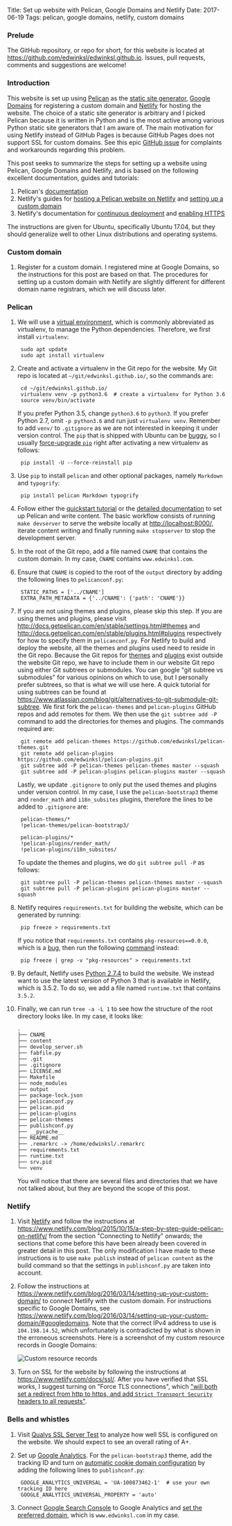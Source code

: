 Title: Set up website with Pelican, Google Domains and Netlify
Date: 2017-06-19
Tags: pelican, google domains, netlify, custom domains

### Prelude

The GitHub repository, or repo for short, for this website is located at <https://github.com/edwinksl/edwinksl.github.io>. Issues, pull requests, comments and suggestions are welcome!

### Introduction

This website is set up using [Pelican](https://blog.getpelican.com/) as the [static site generator](https://www.staticgen.com/), [Google Domains](https://domains.google/) for registering a custom domain and [Netlify](https://www.netlify.com/) for hosting the website. The choice of a static site generator is arbitrary and I picked Pelican because it is written in Python and is the most active among various Python static site generators that I am aware of. The main motivation for using Netlify instead of GitHub Pages is because GitHub Pages does not support SSL for custom domains. See this epic [GitHub issue](https://github.com/isaacs/github/issues/156) for complaints and workarounds regarding this problem.

This post seeks to summarize the steps for setting up a website using Pelican, Google Domains and Netlify, and is based on the following excellent documentation, guides and tutorials:

1. Pelican's [documentation](http://docs.getpelican.com/en/stable/)
2. Netlify's guides for [hosting a Pelican website on Netlify](https://www.netlify.com/blog/2015/10/15/a-step-by-step-guide-pelican-on-netlify/) and [setting up a custom domain](https://www.netlify.com/blog/2016/03/14/setting-up-your-custom-domain/)
3. Netlify's documentation for [continuous deployment](https://www.netlify.com/docs/continuous-deployment/) and [enabling HTTPS](https://www.netlify.com/docs/ssl/)

The instructions are given for Ubuntu, specifically Ubuntu 17.04, but they should generalize well to other Linux distributions and operating systems.

### Custom domain

1. Register for a custom domain. I registered mine at Google Domains, so the instructions for this post are based on that. The procedures for setting up a custom domain with Netlify are slightly different for different domain name registrars, which we will discuss later.

### Pelican

1. We will use a [virtual environment](https://packaging.python.org/tutorials/installing-packages/#creating-virtual-environments), which is commonly abbreviated as virtualenv, to manage the Python dependencies. Therefore, we first install `virtualenv`:

        sudo apt update
        sudo apt install virtualenv

2. Create and activate a virtualenv in the Git repo for the website. My Git repo is located at `~/git/edwinksl.github.io/`, so the commands are:

        cd ~/git/edwinksl.github.io/
        virtualenv venv -p python3.6  # create a virtualenv for Python 3.6
        source venv/bin/activate

    If you prefer Python 3.5, change `python3.6` to `python3`. If you prefer Python 2.7, omit `-p python3.6` and run just `virtualenv venv`. Remember to add `venv/` to `.gitignore` as we are not interested in keeping it under version control. The `pip` that is shipped with Ubuntu can be [buggy](https://bugs.launchpad.net/ubuntu/+source/python-pip/+bug/1579181), so I usually [force-upgrade `pip`](https://bugs.launchpad.net/ubuntu/+source/python-pip/+bug/1579181/comments/3) right after activating a new virtualenv as follows:

        pip install -U --force-reinstall pip

3. Use `pip` to install `pelican` and other optional packages, namely `Markdown` and `typogrify`:

        pip install pelican Markdown typogrify

4. Follow either the [quickstart tutorial](http://docs.getpelican.com/en/stable/quickstart.html) or the [detailed documentation](http://docs.getpelican.com/en/stable/) to set up Pelican and write content. The basic workflow consists of running `make devserver` to serve the website locally at <http://localhost:8000/>, iterate content writing and finally running `make stopserver` to stop the development server.


5. In the root of the Git repo, add a file named `CNAME` that contains the custom domain. In my case, `CNAME` contains `www.edwinksl.com`.

6. Ensure that `CNAME` is copied to the root of the `output` directory by adding the following lines to `pelicanconf.py`:

        STATIC_PATHS = ['../CNAME']
        EXTRA_PATH_METADATA = {'../CNAME': {'path': 'CNAME'}}

7. If you are not using themes and plugins, please skip this step. If you are using themes and plugins, please visit http://docs.getpelican.com/en/stable/settings.html#themes and http://docs.getpelican.com/en/stable/plugins.html#plugins respectively for how to specify them in `pelicanconf.py`. For Netlify to build and deploy the website, all the themes and plugins used need to reside in the Git repo. Because the Git repos for [themes](https://github.com/getpelican/pelican-themes) and [plugins](https://github.com/getpelican/pelican-plugins) exist outside the website Git repo, we have to include them in our website Git repo using either Git subtrees or submodules. You can google "git subtree vs submodules" for various opinions on which to use, but I personally prefer subtrees, so that is what we will use here. A quick tutorial for using subtrees can be found at <https://www.atlassian.com/blog/git/alternatives-to-git-submodule-git-subtree>. We first fork the `pelican-themes` and `pelican-plugins` GitHub repos and add remotes for them. We then use the `git subtree add -P` command to add the directories for themes and plugins. The commands required are:

        git remote add pelican-themes https://github.com/edwinksl/pelican-themes.git
        git remote add pelican-plugins https://github.com/edwinksl/pelican-plugins.git
        git subtree add -P pelican-themes pelican-themes master --squash
        git subtree add -P pelican-plugins pelican-plugins master --squash

    Lastly, we update `.gitignore` to only put the used themes and plugins under version control. In my case, I use the `pelican-bootstrap3` theme and `render_math` and `i18n_subsites` plugins, therefore the lines to be added to `.gitignore` are:

        pelican-themes/*
        !pelican-themes/pelican-bootstrap3/

        pelican-plugins/*
        !pelican-plugins/render_math/
        !pelican-plugins/i18n_subsites/

    To update the themes and plugins, we do `git subtree pull -P` as follows:

        git subtree pull -P pelican-themes pelican-themes master --squash
        git subtree pull -P pelican-plugins pelican-plugins master --squash

8. Netlify requires `requirements.txt` for building the website, which can be generated by running:

        pip freeze > requirements.txt

    If you notice that `requirements.txt` contains `pkg-resources==0.0.0`, which is a [bug](https://askubuntu.com/q/854249/15003), then run the following [command](https://askubuntu.com/a/854254/15003) instead:

        pip freeze | grep -v "pkg-resources" > requirements.txt

9. By default, Netlify uses [Python 2.7.4](https://www.netlify.com/docs/continuous-deployment/#set-node-ruby-or-python-version) to build the website. We instead want to use the latest version of Python 3 that is available in Netlify, which is 3.5.2. To do so, we add a file named `runtime.txt` that contains `3.5.2`.

10. Finally, we can run `tree -a -L 1` to see how the structure of the root directory looks like. In my case, it looks like:

        .
        ├── CNAME
        ├── content
        ├── develop_server.sh
        ├── fabfile.py
        ├── .git
        ├── .gitignore
        ├── LICENSE.md
        ├── Makefile
        ├── node_modules
        ├── output
        ├── package-lock.json
        ├── pelicanconf.py
        ├── pelican.pid
        ├── pelican-plugins
        ├── pelican-themes
        ├── publishconf.py
        ├── __pycache__
        ├── README.md
        ├── .remarkrc -> /home/edwinksl/.remarkrc
        ├── requirements.txt
        ├── runtime.txt
        ├── srv.pid
        └── venv

    You will notice that there are several files and directories that we have not talked about, but they are beyond the scope of this post.

### Netlify

1. Visit [Netlify](https://www.netlify.com/) and follow the instructions at <https://www.netlify.com/blog/2015/10/15/a-step-by-step-guide-pelican-on-netlify/> from the section "Connecting to Netlify" onwards; the sections that come before this have been already been covered in greater detail in this post. The only modification I have made to these instructions is to use `make publish` instead of `pelican content` as the build command so that the settings in `publishconf.py` are taken into account.
2. Follow the instructions at <https://www.netlify.com/blog/2016/03/14/setting-up-your-custom-domain/> to connect Netlify with the custom domain. For instructions specific to Google Domains, see <https://www.netlify.com/blog/2016/03/14/setting-up-your-custom-domain/#googledomains>. Note that the correct IPv4 address to use is `104.198.14.52`, which unfortunately is contradicted by what is shown in the erroneous screenshots. Here is a screenshot of my custom resource records in Google Domains:

    ![Custom resource records]({filename}/images/custom_resource_records.png)

3. Turn on SSL for the website by following the instructions at <https://www.netlify.com/docs/ssl/>. After you have verified that SSL works, I suggest turning on "Force TLS connections", which ["will both set a redirect from http to https, and add `Strict Transport Security` headers to all requests"](https://www.netlify.com/docs/ssl/#forcing-ssl).

### Bells and whistles

1. Visit [Qualys SSL Server Test](https://www.ssllabs.com/ssltest/) to analyze how well SSL is configured on the website. We should expect to see an overall rating of A+.
2. Set up [Google Analytics](https://analytics.google.com/). For the `pelican-bootstrap3` theme, add the tracking ID and turn on [automatic cookie domain configuration](https://developers.google.com/analytics/devguides/collection/analyticsjs/cookies-user-id#automatic_cookie_domain_configuration) by adding the following lines to `publishconf.py`:

        GOOGLE_ANALYTICS_UNIVERSAL = 'UA-100873462-1'  # use your own tracking ID here
        GOOGLE_ANALYTICS_UNIVERSAL_PROPERTY = 'auto'

3. Connect [Google Search Console](https://www.google.com/webmasters/tools/) to Google Analytics and [set the preferred domain](https://support.google.com/webmasters/answer/44231), which is `www.edwinksl.com` in my case.
